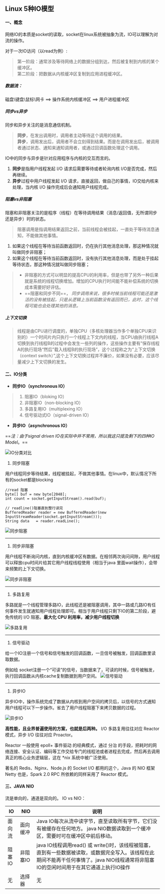 ## Linux 5种IO模型

#### 一、概念
网络IO的本质是socket的读取，socket在linux系统被抽象为流，IO可以理解为对流的操作。

对于一次IO访问（以read为例）:
> 第一阶段：通常涉及等待网络上的数据分组到达，然后被复制到内核的某个缓冲区。<br/>
> 第二阶段：把数据从内核缓冲区复制到应用进程缓冲区。

##### 数据流：
磁盘\键盘\鼠标\网卡 ==> 操作系统内核缓冲区 ==> 用户进程缓冲区

##### 同步vs异步
同步和异步关注的是消息通信机制。

> **同步**，在发出调用时，调用者主动等待这个调用的结果。<br/>
> **异步**，调用发出后，调用者不会立刻得到结果。而是在调用发出后，被调用者通过状态、通知来通知调用者，或通过回调函数处理这个调用。

IO中的同步与异步是针对应用程序与内核的交互而言的。

1. **同步**是指用户线程发起 I/O 请求后需要等待或者轮询内核 I/O是否完成，然后再继续。<br/>
1. **异步**过程中用户线程发起 I/O 请求，直接返回，做自己的事情，IO交给内核来处理，当内核 I/O 操作完成后会通知用户线程完成。


##### 阻塞vs非阻塞
阻塞和非阻塞关注的是程序（线程）在等待调用结果（消息/返回值，无所谓同步还是异步）时的状态。
> 阻塞调用是指调用结果返回之前，当前线程会被挂起，一直处于等待消息通知，不能做其他事情。


1. 如果这个线程在等待当前函数返回时，仍在执行其他消息处理，那这种情况就叫做同步非阻塞；<br/>
1. 如果这个线程在等待当前函数返回时，没有执行其他消息处理，而是处于挂起等待状态，那这种情况就叫做同步阻塞；


>- 非阻塞的方式可以明显的提高CPU的利用率，但是也带了另外一种后果就是系统的线程切换增加。增加的CPU执行时间能不能补偿系统的切换成本需要好好评估。<br/>
>- ==阻塞和同步不同==， *同步调用来说，很多时候当前线程可能还是激活的没有被挂起，只是从逻辑上当前函数没有返回而已，此时，这个线程可能也会处理其他的消息。*

##### 上下文切换
> 线程是由CPU进行调度的，单独CPU（多核处理器当作多个单独CPU来识别的）一个时间片内只执行一个线程上下文内的线程，当CPU由执行线程A切换到执行线程B的过程中会发生一些列的操作，这些操作主要有”保存线程A的执行现场“然后”载入线程B的执行现场”，这个过程称之为“上下文切换（context switch）”,这个上下文切换过程并不廉价，如果没有必要，应该尽量减少上下文切换的发生。


#### 二、IO分类
- **同步IO（synchronous IO）**
> 1. 阻塞IO（bloking IO）<br/>
> 1. 非阻塞IO（non-blocking IO）<br/>
> 1. 多路复用IO（multiplexing IO）<br/>
> 1. 信号驱动式IO（signal-driven IO）<br/>

- **异步IO（asynchronous IO）**

==*注：由于signal driven IO在实际中并不常用，所以我这只提及剩下的四种IO Model*。==

![IO分类对比](https://static.oschina.net/uploads/img/201604/21095604_vhHX.png)


1. 同步阻塞

用户线程同步等待结果，线程被挂起，不做其他事情。在linux中，默认情况下所有的socket都是blocking

```
//read 阻塞
byte[] buf = new byte[2048];
int count = socket.getInputStream().read(buf);

// readline()阻塞直到整行读完
BufferedReader reader = new BufferedReader(new InputStreamReader(socket.getInputStream()));
String data   = reader.readLine();

```
![同步阻塞](https://static.oschina.net/uploads/img/201604/20150405_VKYH.png)

---

1. 同步非阻塞

用户线程不断询问内核，直到内核缓冲区有数据。在相邻两次询问间隙，用户线程可以释放cpu时间片给其它用户线程线程使用（相当于java 里面wait操作），会带来频繁的上下文切换。

![同步非阻塞](https://static.oschina.net/uploads/img/201604/20152818_DXcj.png)

---

1. 多路复用

多路就是一个线程管理多路IO，此线程还是被阻塞调用，其中一路或几路IO有任何事件发生就通知用户线程处理即可。相当于用户线程只剩下IO的第二阶段，避免传统的 I/O 阻塞。**最大化 CPU 利用率，减少用户线程切换**

![多路复用](https://static.oschina.net/uploads/space/2017/0522/112804_1mhz_2939155.png)

---

1. 信号驱动

给一个IO注册一个信号和信号触发的回调函数，一旦信号被触发，回调函数里读取数据。

例如给 socket注册一个“可读”的信号，当数据来了，可读的时候，信号被触发，执行回调函数从内核cache复制数据到用户空间。
![信号驱动](https://static.oschina.net/uploads/img/201604/21091434_DsZb.png)

---

1. 异步IO

异步IO中，操作系统完成了数据从内核到用户空间的拷贝后，以信号的方式通知用户线程可以下一步操作。省去了用户线程阻塞下来拷贝数据的过程。

![异步IO](https://static.oschina.net/uploads/space/2017/0522/114136_u5gw_2939155.png)



**高性能，且业界普遍使用的方案，也就是后两种。**
I/O 多路复用往往对应 Reactor 模式，异步 I/O 往往对应 Proactor。

Reactor 一般使用 epoll+ 事件驱动 的经典模式，通过 分治 的手段，把耗时的网络连接、安全认证、编码等工作交给专门的线程池或者进程去完成，然后再去调用真正的核心业务逻辑层，这在 *nix 系统中被广泛使用。

著名的 Redis、Nginx、Node.js 的 Socket I/O 都用的这个，Java 的 NIO 框架 Netty 也是，Spark 2.0 RPC 所依赖的同样采用了 Reactor 模式。



#### 三、JAVA NIO
流是单向的，通道是双向的。
IO vs NIO：

IO | NIO | 说明
------------ | ------------- | -------------
面向流 | 面向缓冲 | Java IO每次从流中读字节，直至读取所有字节，它们没有被缓存在任何地方。 java NIO数据读取到一个缓冲区，需要时可在缓冲区中前后移动。
阻塞IO | 非阻塞IO | java IO线程调用read() 或 write()时，该线程被阻塞，直到有一些数据被读取，或数据完全写入。该线程在此期间不能再干任何事情了。java NIO线程通常将非阻塞IO的空闲时间用于在其它通道上执行IO操作
无 | 选择器 | 无
